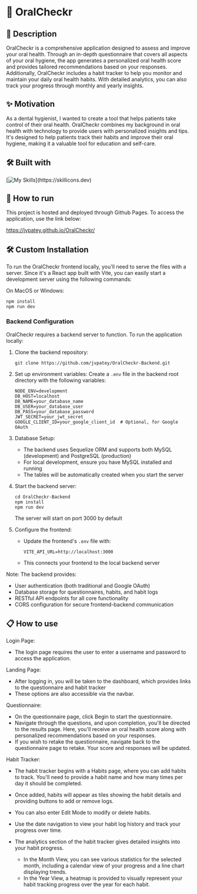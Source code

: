 # 🦷 OralCheckr

## 📝 Description

OralCheckr is a comprehensive application designed to assess and improve your oral health. Through an in-depth questionnaire that covers all aspects of your oral hygiene, the app generates a personalized oral health score and provides tailored recommendations based on your responses. Additionally, OralCheckr includes a habit tracker to help you monitor and maintain your daily oral health habits. With detailed analytics, you can also track your progress through monthly and yearly insights.

## ✨ Motivation

As a dental hygienist, I wanted to create a tool that helps patients take control of their oral health. OralCheckr combines my background in oral health with technology to provide users with personalized insights and tips. It's designed to help patients track their habits and improve their oral hygiene, making it a valuable tool for education and self-care.

## 🛠️ Built with

[![My Skills](https://skillicons.dev/icons?i=react,vite,ts,styledcomponents,bootstrap,)](https://skillicons.dev)

## 🚀 How to run

This project is hosted and deployed through Github Pages. To access the application, use the link below:

https://jvpatey.github.io/OralCheckr/

## 🛠️ Custom Installation

To run the OralCheckr frontend locally, you'll need to serve the files with a server.
Since it's a React app built with Vite, you can easily start a development server using the following commands:

On MacOS or Windows:

```
npm install
npm run dev
```

### Backend Configuration

OralCheckr requires a backend server to function. To run the application locally:

1. Clone the backend repository:

   ```
   git clone https://github.com/jvpatey/OralCheckr-Backend.git
   ```

2. Set up environment variables:
   Create a `.env` file in the backend root directory with the following variables:

   ```
   NODE_ENV=development
   DB_HOST=localhost
   DB_NAME=your_database_name
   DB_USER=your_database_user
   DB_PASS=your_database_password
   JWT_SECRET=your_jwt_secret
   GOOGLE_CLIENT_ID=your_google_client_id  # Optional, for Google OAuth
   ```

3. Database Setup:

   - The backend uses Sequelize ORM and supports both MySQL (development) and PostgreSQL (production)
   - For local development, ensure you have MySQL installed and running
   - The tables will be automatically created when you start the server

4. Start the backend server:

   ```
   cd OralCheckr-Backend
   npm install
   npm run dev
   ```

   The server will start on port 3000 by default

5. Configure the frontend:
   - Update the frontend's `.env` file with:
     ```
     VITE_API_URL=http://localhost:3000
     ```
   - This connects your frontend to the local backend server

Note: The backend provides:

- User authentication (both traditional and Google OAuth)
- Database storage for questionnaires, habits, and habit logs
- RESTful API endpoints for all core functionality
- CORS configuration for secure frontend-backend communication

## 📋 How to use

Login Page:

- The login page requires the user to enter a username and password to access the application.

Landing Page:

- After logging in, you will be taken to the dashboard, which provides links to the questionnaire and habit tracker
- These options are also accessible via the navbar.

Questionnaire:

- On the questionnaire page, click Begin to start the questionnaire.
- Navigate through the questions, and upon completion, you'll be directed to the results page. Here, you'll receive an oral health score along with personalized recommendations based on your responses.
- If you wish to retake the questionnaire, navigate back to the questionnaire page to retake. Your score and responses will be updated.

Habit Tracker:

- The habit tracker begins with a Habits page, where you can add habits to track. You'll need to provide a habit name and how many times per day it should be completed.
- Once added, habits will appear as tiles showing the habit details and providing buttons to add or remove logs.
- You can also enter Edit Mode to modify or delete habits.
- Use the date navigation to view your habit log history and track your progress over time.

- The analytics section of the habit tracker gives detailed insights into your habit progress.
  - In the Month View, you can see various statistics for the selected month, including a calendar view of your progress and a line chart displaying trends.
  - In the Year View, a heatmap is provided to visually represent your habit tracking progress over the year for each habit.
